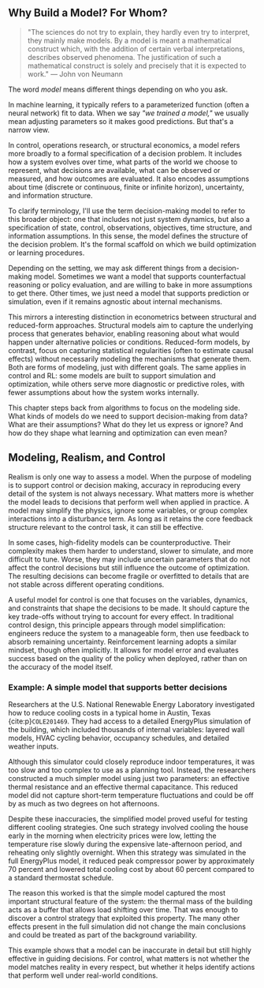 ## Why Build a Model? For Whom? 

> "The sciences do not try to explain, they hardly even try to interpret, they mainly make models. By a model is meant a mathematical construct which, with the addition of certain verbal interpretations, describes observed phenomena. The justification of such a mathematical construct is solely and precisely that it is expected to work."
> — John von Neumann

The word *model* means different things depending on who you ask.

In machine learning, it typically refers to a parameterized function (often a neural network) fit to data. When we say *"we trained a model,"* we usually mean adjusting parameters so it makes good predictions. But that's a narrow view.

In control, operations research, or structural economics, a model refers more broadly to a formal specification of a decision problem. It includes how a system evolves over time, what parts of the world we choose to represent, what decisions are available, what can be observed or measured, and how outcomes are evaluated. It also encodes assumptions about time (discrete or continuous, finite or infinite horizon), uncertainty, and information structure.

To clarify terminology, I'll use the term decision-making model to refer to this broader object: one that includes not just system dynamics, but also a specification of state, control, observations, objectives, time structure, and information assumptions. In this sense, the model defines the structure of the decision problem. It's the formal scaffold on which we build optimization or learning procedures.

Depending on the setting, we may ask different things from a decision-making model. Sometimes we want a model that supports counterfactual reasoning or policy evaluation, and are willing to bake in more assumptions to get there. Other times, we just need a model that supports prediction or simulation, even if it remains agnostic about internal mechanisms.

This mirrors a interesting distinction in econometrics between structural and reduced-form approaches. Structural models aim to capture the underlying process that generates behavior, enabling reasoning about what would happen under alternative policies or conditions. Reduced-form models, by contrast, focus on capturing statistical regularities (often to estimate causal effects) without necessarily modeling the mechanisms that generate them. Both are forms of modeling, just with different goals. The same applies in control and RL: some models are built to support simulation and optimization, while others serve more diagnostic or predictive roles, with fewer assumptions about how the system works internally.

This chapter steps back from algorithms to focus on the modeling side. What kinds of models do we need to support decision-making from data? What are their assumptions? What do they let us express or ignore? And how do they shape what learning and optimization can even mean?



## Modeling, Realism, and Control

Realism is only one way to assess a model. When the purpose of modeling is to support control or decision making, accuracy in reproducing every detail of the system is not always necessary. What matters more is whether the model leads to decisions that perform well when applied in practice. A model may simplify the physics, ignore some variables, or group complex interactions into a disturbance term. As long as it retains the core feedback structure relevant to the control task, it can still be effective.

In some cases, high-fidelity models can be counterproductive. Their complexity makes them harder to understand, slower to simulate, and more difficult to tune. Worse, they may include uncertain parameters that do not affect the control decisions but still influence the outcome of optimization. The resulting decisions can become fragile or overfitted to details that are not stable across different operating conditions.

A useful model for control is one that focuses on the variables, dynamics, and constraints that shape the decisions to be made. It should capture the key trade-offs without trying to account for every effect. In traditional control design, this principle appears through model simplification: engineers reduce the system to a manageable form, then use feedback to absorb remaining uncertainty. Reinforcement learning adopts a similar mindset, though often implicitly. It allows for model error and evaluates success based on the quality of the policy when deployed, rather than on the accuracy of the model itself.

### Example: A simple model that supports better decisions

Researchers at the U.S. National Renewable Energy Laboratory investigated how to reduce cooling costs in a typical home in Austin, Texas {cite:p}`COLE201469`. They had access to a detailed EnergyPlus simulation of the building, which included thousands of internal variables: layered wall models, HVAC cycling behavior, occupancy schedules, and detailed weather inputs.

Although this simulator could closely reproduce indoor temperatures, it was too slow and too complex to use as a planning tool. Instead, the researchers constructed a much simpler model using just two parameters: an effective thermal resistance and an effective thermal capacitance. This reduced model did not capture short-term temperature fluctuations and could be off by as much as two degrees on hot afternoons.

Despite these inaccuracies, the simplified model proved useful for testing different cooling strategies. One such strategy involved cooling the house early in the morning when electricity prices were low, letting the temperature rise slowly during the expensive late-afternoon period, and reheating only slightly overnight. When this strategy was simulated in the full EnergyPlus model, it reduced peak compressor power by approximately 70 percent and lowered total cooling cost by about 60 percent compared to a standard thermostat schedule.

The reason this worked is that the simple model captured the most important structural feature of the system: the thermal mass of the building acts as a buffer that allows load shifting over time. That was enough to discover a control strategy that exploited this property. The many other effects present in the full simulation did not change the main conclusions and could be treated as part of the background variability.

This example shows that a model can be inaccurate in detail but still highly effective in guiding decisions. For control, what matters is not whether the model matches reality in every respect, but whether it helps identify actions that perform well under real-world conditions.
